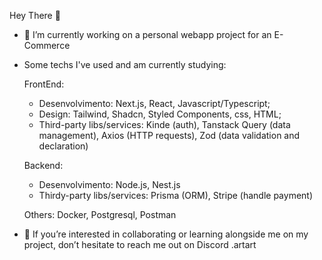Hey There 👋

- 🔭 I’m currently working on a personal webapp project for an E-Commerce

- Some techs I've used and am currently studying:
  
  FrontEnd:
  * Desenvolvimento: Next.js, React, Javascript/Typescript;
  * Design: Tailwind, Shadcn, Styled Components, css, HTML;
  * Third-party libs/services: Kinde (auth), Tanstack Query (data management), Axios (HTTP requests), Zod (data validation and declaration)
    
  Backend:
  * Desenvolvimento: Node.js, Nest.js
  * Thirdy-party libs/services: Prisma (ORM), Stripe (handle payment)
  
  Others: Docker, Postgresql, Postman

- 🤔 If you’re interested in collaborating or learning alongside me on my project, don’t hesitate to reach me out on Discord .artart


